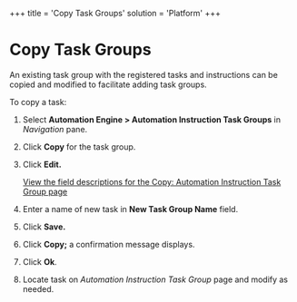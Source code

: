 +++
title = 'Copy Task Groups'
solution = 'Platform'
+++

# Copy Task Groups

An existing task group with the registered tasks and instructions can be
copied and modified to facilitate adding task groups.

To copy a task:

1.  Select **Automation Engine \> Automation Instruction Task Groups**
    in *Navigation* pane.

2.  Click **Copy** for the task group.

3.  Click **Edit.**
    
    [View the field descriptions for the Copy: Automation Instruction
    Task Group page](Copy_Automation_Instruction_Task_Group)

4.  Enter a name of new task in **New Task Group Name** field.

5.  Click **Save.**

6.  Click **Copy;** a confirmation message displays.

7.  Click **Ok**.

8.  Locate task on *Automation Instruction Task Group* page and modify
    as needed.
